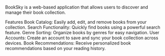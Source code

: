 BookSky is a web-based application that allows users to discover and manage their book collection.

Features
Book Catalog: Easily add, edit, and remove books from your collection.
Search Functionality: Quickly find books using a powerful search feature.
Genre Sorting: Organize books by genres for easy navigation.
User Accounts: Create an account to save and sync your book collection across devices.
Book Recommendations: Receive personalized book recommendations based on your reading history.
